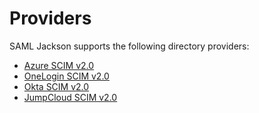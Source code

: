 # Providers

SAML Jackson supports the following directory providers:

- [Azure SCIM v2.0](./azure)
- [OneLogin SCIM v2.0](./onelogin)
- [Okta SCIM v2.0](./okta)
- [JumpCloud SCIM v2.0](./jumpcloud)
